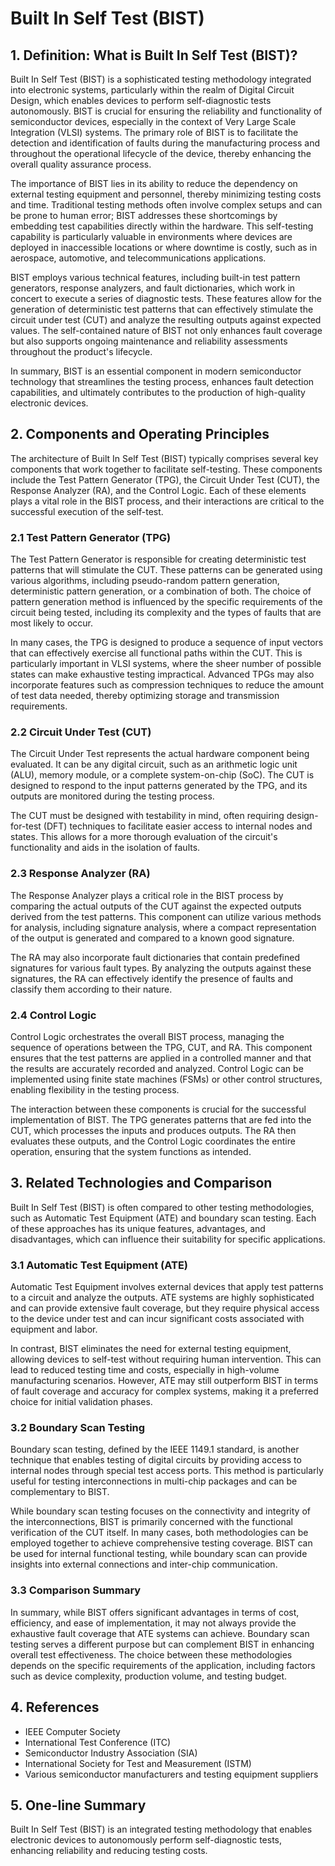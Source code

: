 # Built In Self Test (BIST)

## 1. Definition: What is **Built In Self Test (BIST)**?

Built In Self Test (BIST) is a sophisticated testing methodology integrated into electronic systems, particularly within the realm of Digital Circuit Design, which enables devices to perform self-diagnostic tests autonomously. BIST is crucial for ensuring the reliability and functionality of semiconductor devices, especially in the context of Very Large Scale Integration (VLSI) systems. The primary role of BIST is to facilitate the detection and identification of faults during the manufacturing process and throughout the operational lifecycle of the device, thereby enhancing the overall quality assurance process.

The importance of BIST lies in its ability to reduce the dependency on external testing equipment and personnel, thereby minimizing testing costs and time. Traditional testing methods often involve complex setups and can be prone to human error; BIST addresses these shortcomings by embedding test capabilities directly within the hardware. This self-testing capability is particularly valuable in environments where devices are deployed in inaccessible locations or where downtime is costly, such as in aerospace, automotive, and telecommunications applications.

BIST employs various technical features, including built-in test pattern generators, response analyzers, and fault dictionaries, which work in concert to execute a series of diagnostic tests. These features allow for the generation of deterministic test patterns that can effectively stimulate the circuit under test (CUT) and analyze the resulting outputs against expected values. The self-contained nature of BIST not only enhances fault coverage but also supports ongoing maintenance and reliability assessments throughout the product's lifecycle. 

In summary, BIST is an essential component in modern semiconductor technology that streamlines the testing process, enhances fault detection capabilities, and ultimately contributes to the production of high-quality electronic devices.

## 2. Components and Operating Principles

The architecture of Built In Self Test (BIST) typically comprises several key components that work together to facilitate self-testing. These components include the Test Pattern Generator (TPG), the Circuit Under Test (CUT), the Response Analyzer (RA), and the Control Logic. Each of these elements plays a vital role in the BIST process, and their interactions are critical to the successful execution of the self-test.

### 2.1 Test Pattern Generator (TPG)

The Test Pattern Generator is responsible for creating deterministic test patterns that will stimulate the CUT. These patterns can be generated using various algorithms, including pseudo-random pattern generation, deterministic pattern generation, or a combination of both. The choice of pattern generation method is influenced by the specific requirements of the circuit being tested, including its complexity and the types of faults that are most likely to occur.

In many cases, the TPG is designed to produce a sequence of input vectors that can effectively exercise all functional paths within the CUT. This is particularly important in VLSI systems, where the sheer number of possible states can make exhaustive testing impractical. Advanced TPGs may also incorporate features such as compression techniques to reduce the amount of test data needed, thereby optimizing storage and transmission requirements.

### 2.2 Circuit Under Test (CUT)

The Circuit Under Test represents the actual hardware component being evaluated. It can be any digital circuit, such as an arithmetic logic unit (ALU), memory module, or a complete system-on-chip (SoC). The CUT is designed to respond to the input patterns generated by the TPG, and its outputs are monitored during the testing process.

The CUT must be designed with testability in mind, often requiring design-for-test (DFT) techniques to facilitate easier access to internal nodes and states. This allows for a more thorough evaluation of the circuit's functionality and aids in the isolation of faults.

### 2.3 Response Analyzer (RA)

The Response Analyzer plays a critical role in the BIST process by comparing the actual outputs of the CUT against the expected outputs derived from the test patterns. This component can utilize various methods for analysis, including signature analysis, where a compact representation of the output is generated and compared to a known good signature.

The RA may also incorporate fault dictionaries that contain predefined signatures for various fault types. By analyzing the outputs against these signatures, the RA can effectively identify the presence of faults and classify them according to their nature.

### 2.4 Control Logic

Control Logic orchestrates the overall BIST process, managing the sequence of operations between the TPG, CUT, and RA. This component ensures that the test patterns are applied in a controlled manner and that the results are accurately recorded and analyzed. Control Logic can be implemented using finite state machines (FSMs) or other control structures, enabling flexibility in the testing process.

The interaction between these components is crucial for the successful implementation of BIST. The TPG generates patterns that are fed into the CUT, which processes the inputs and produces outputs. The RA then evaluates these outputs, and the Control Logic coordinates the entire operation, ensuring that the system functions as intended.

## 3. Related Technologies and Comparison

Built In Self Test (BIST) is often compared to other testing methodologies, such as Automatic Test Equipment (ATE) and boundary scan testing. Each of these approaches has its unique features, advantages, and disadvantages, which can influence their suitability for specific applications.

### 3.1 Automatic Test Equipment (ATE)

Automatic Test Equipment involves external devices that apply test patterns to a circuit and analyze the outputs. ATE systems are highly sophisticated and can provide extensive fault coverage, but they require physical access to the device under test and can incur significant costs associated with equipment and labor.

In contrast, BIST eliminates the need for external testing equipment, allowing devices to self-test without requiring human intervention. This can lead to reduced testing time and costs, especially in high-volume manufacturing scenarios. However, ATE may still outperform BIST in terms of fault coverage and accuracy for complex systems, making it a preferred choice for initial validation phases.

### 3.2 Boundary Scan Testing

Boundary scan testing, defined by the IEEE 1149.1 standard, is another technique that enables testing of digital circuits by providing access to internal nodes through special test access ports. This method is particularly useful for testing interconnections in multi-chip packages and can be complementary to BIST.

While boundary scan testing focuses on the connectivity and integrity of the interconnections, BIST is primarily concerned with the functional verification of the CUT itself. In many cases, both methodologies can be employed together to achieve comprehensive testing coverage. BIST can be used for internal functional testing, while boundary scan can provide insights into external connections and inter-chip communication.

### 3.3 Comparison Summary

In summary, while BIST offers significant advantages in terms of cost, efficiency, and ease of implementation, it may not always provide the exhaustive fault coverage that ATE systems can achieve. Boundary scan testing serves a different purpose but can complement BIST in enhancing overall test effectiveness. The choice between these methodologies depends on the specific requirements of the application, including factors such as device complexity, production volume, and testing budget.

## 4. References

- IEEE Computer Society
- International Test Conference (ITC)
- Semiconductor Industry Association (SIA)
- International Society for Test and Measurement (ISTM)
- Various semiconductor manufacturers and testing equipment suppliers

## 5. One-line Summary

Built In Self Test (BIST) is an integrated testing methodology that enables electronic devices to autonomously perform self-diagnostic tests, enhancing reliability and reducing testing costs.